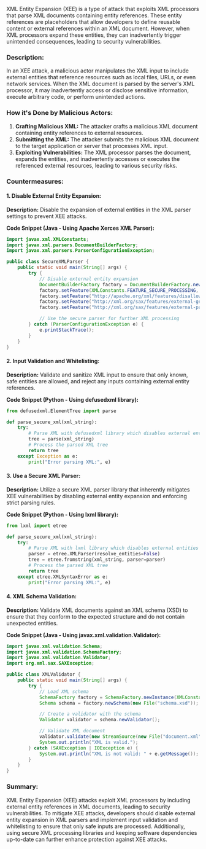 XML Entity Expansion (XEE) is a type of attack that exploits XML processors that parse XML documents containing entity references. These entity references are placeholders that allow developers to define reusable content or external references within an XML document. However, when XML processors expand these entities, they can inadvertently trigger unintended consequences, leading to security vulnerabilities.

### Description:
In an XEE attack, a malicious actor manipulates the XML input to include external entities that reference resources such as local files, URLs, or even network services. When the XML document is parsed by the server's XML processor, it may inadvertently access or disclose sensitive information, execute arbitrary code, or perform unintended actions.

### How it's Done by Malicious Actors:
1. **Crafting Malicious XML:** The attacker crafts a malicious XML document containing entity references to external resources.
2. **Submitting the XML:** The attacker submits the malicious XML document to the target application or server that processes XML input.
3. **Exploiting Vulnerabilities:** The XML processor parses the document, expands the entities, and inadvertently accesses or executes the referenced external resources, leading to various security risks.

### Countermeasures:

#### 1. Disable External Entity Expansion:

**Description:**
Disable the expansion of external entities in the XML parser settings to prevent XEE attacks.

**Code Snippet (Java - Using Apache Xerces XML Parser):**
```java
import javax.xml.XMLConstants;
import javax.xml.parsers.DocumentBuilderFactory;
import javax.xml.parsers.ParserConfigurationException;

public class SecureXMLParser {
    public static void main(String[] args) {
        try {
            // Disable external entity expansion
            DocumentBuilderFactory factory = DocumentBuilderFactory.newInstance();
            factory.setFeature(XMLConstants.FEATURE_SECURE_PROCESSING, true);
            factory.setFeature("http://apache.org/xml/features/disallow-doctype-decl", true);
            factory.setFeature("http://xml.org/sax/features/external-general-entities", false);
            factory.setFeature("http://xml.org/sax/features/external-parameter-entities", false);

            // Use the secure parser for further XML processing
        } catch (ParserConfigurationException e) {
            e.printStackTrace();
        }
    }
}
```

#### 2. Input Validation and Whitelisting:

**Description:**
Validate and sanitize XML input to ensure that only known, safe entities are allowed, and reject any inputs containing external entity references.

**Code Snippet (Python - Using defusedxml library):**
```python
from defusedxml.ElementTree import parse

def parse_secure_xml(xml_string):
    try:
        # Parse XML with defusedxml library which disables external entities by default
        tree = parse(xml_string)
        # Process the parsed XML tree
        return tree
    except Exception as e:
        print("Error parsing XML:", e)
```

#### 3. Use a Secure XML Parser:

**Description:**
Utilize a secure XML parser library that inherently mitigates XEE vulnerabilities by disabling external entity expansion and enforcing strict parsing rules.

**Code Snippet (Python - Using lxml library):**
```python
from lxml import etree

def parse_secure_xml(xml_string):
    try:
        # Parse XML with lxml library which disables external entities by default
        parser = etree.XMLParser(resolve_entities=False)
        tree = etree.fromstring(xml_string, parser=parser)
        # Process the parsed XML tree
        return tree
    except etree.XMLSyntaxError as e:
        print("Error parsing XML:", e)
```

#### 4. XML Schema Validation:

**Description:**
Validate XML documents against an XML schema (XSD) to ensure that they conform to the expected structure and do not contain unexpected entities.

**Code Snippet (Java - Using javax.xml.validation.Validator):**
```java
import javax.xml.validation.Schema;
import javax.xml.validation.SchemaFactory;
import javax.xml.validation.Validator;
import org.xml.sax.SAXException;

public class XMLValidator {
    public static void main(String[] args) {
        try {
            // Load XML schema
            SchemaFactory factory = SchemaFactory.newInstance(XMLConstants.W3C_XML_SCHEMA_NS_URI);
            Schema schema = factory.newSchema(new File("schema.xsd"));

            // Create a validator with the schema
            Validator validator = schema.newValidator();

            // Validate XML document
            validator.validate(new StreamSource(new File("document.xml")));
            System.out.println("XML is valid.");
        } catch (SAXException | IOException e) {
            System.out.println("XML is not valid: " + e.getMessage());
        }
    }
}
```



### Summary:
XML Entity Expansion (XEE) attacks exploit XML processors by including external entity references in XML documents, leading to security vulnerabilities. To mitigate XEE attacks, developers should disable external entity expansion in XML parsers and implement input validation and whitelisting to ensure that only safe inputs are processed. Additionally, using secure XML processing libraries and keeping software dependencies up-to-date can further enhance protection against XEE attacks.
